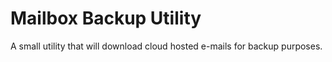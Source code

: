 # Mailbox Backup Utility

A small utility that will download cloud hosted e-mails for backup purposes.


